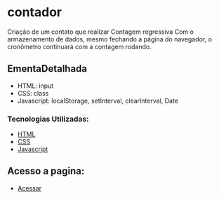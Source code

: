 # contador
Criação de um contato que realizar Contagem regressiva
Com o armazenamento de dados, mesmo fechando a página do navegador, 
o cronômetro continuará com a contagem rodando.

## EmentaDetalhada
- HTML: input
- CSS: class
- Javascript: localStorage, setInterval, clearInterval, Date

### Tecnologias Utilizadas:

* [HTML](https://www.w3schools.com/html/)
* [CSS](https://www.w3schools.com/cssref/default.asp)
* [Javascript](https://www.w3schools.com/jsref/default.asp)

## Acesso a pagina:
* [Acessar]()
